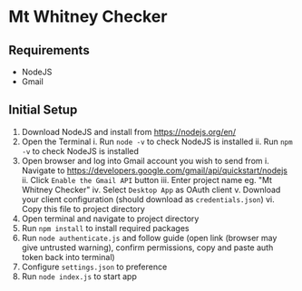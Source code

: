 # Mt Whitney Checker

## Requirements

- NodeJS
- Gmail

## Initial Setup
1. Download NodeJS and install from https://nodejs.org/en/
2. Open the Terminal
    i. Run `node -v` to check NodeJS is installed
    ii. Run `npm -v` to check NodeJS is installed
3. Open browser and log into Gmail account you wish to send from
    i. Navigate to https://developers.google.com/gmail/api/quickstart/nodejs 
    ii. Click `Enable the Gmail API` button
    iii. Enter project name eg. "Mt Whitney Checker"
    iv. Select `Desktop App` as OAuth client
    v. Download your client configuration (should download as `credentials.json`)
    vi. Copy this file to project directory
3. Open terminal and navigate to project directory
4. Run `npm install` to install required packages
5. Run `node authenticate.js` and follow guide (open link (browser may give untrusted warning), confirm permissions, copy and paste auth token back into terminal)
6. Configure `settings.json` to preference
7. Run `node index.js` to start app
